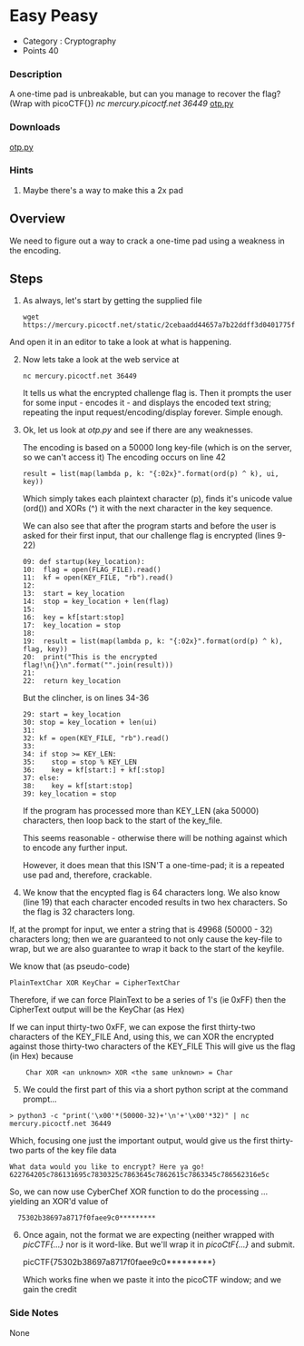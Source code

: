 # Easy Peasy
- Category : Cryptography
- Points 40

### Description

A one-time pad is unbreakable, but can you manage to recover the flag? (Wrap with picoCTF{}) *nc mercury.picoctf.net 36449* [otp.py](https://mercury.picoctf.net/static/2cebaadd44657a7b22ddff3d0401775f/otp.py)

### Downloads
[otp.py](./otp.py)

### Hints

1. Maybe there's a way to make this a 2x pad

## Overview

We need to figure out a way to crack a one-time pad using a weakness in the encoding.


## Steps

1. As always, let's start by getting the supplied file

   ```
   wget https://mercury.picoctf.net/static/2cebaadd44657a7b22ddff3d0401775f/otp.py
   ```

  And open it in an editor to take a look at what is happening.


2. Now lets take a look at the web service at

   ```
   nc mercury.picoctf.net 36449
   ```

   It tells us what the encrypted challenge flag is.
   Then it prompts the user for some input - encodes it - and displays the encoded text string; repeating the input request/encoding/display forever. Simple enough.


3. Ok, let us look at *otp.py* and see if there are any weaknesses.

   The encoding is based on a 50000 long key-file (which is on the server, so we can't access it)
   The encoding occurs on line 42

   ```
   result = list(map(lambda p, k: "{:02x}".format(ord(p) ^ k), ui, key))
   ```

   Which simply takes each plaintext character (p), finds it's unicode value (ord()) and XORs (^) it with the next character in the key sequence.

   We can also see that after the program starts and before the user is asked for their first input, that our challenge flag is encrypted (lines 9-22)

   ```
   09: def startup(key_location):
   10: 	flag = open(FLAG_FILE).read()
   11:	kf = open(KEY_FILE, "rb").read()
   12:
   13: 	start = key_location
   14:	stop = key_location + len(flag)
   15:
   16:	key = kf[start:stop]
   17:	key_location = stop
   18:
   19:	result = list(map(lambda p, k: "{:02x}".format(ord(p) ^ k), flag, key))
   20:	print("This is the encrypted flag!\n{}\n".format("".join(result)))
   21:
   22:	return key_location
   ```

   But the clincher, is on lines 34-36
   ```
   29: start = key_location
   30: stop = key_location + len(ui)
   31:
   32: kf = open(KEY_FILE, "rb").read()
   33:
   34: if stop >= KEY_LEN:
   35:    stop = stop % KEY_LEN
   36:    key = kf[start:] + kf[:stop]
   37: else:
   38:    key = kf[start:stop]
   39: key_location = stop
   ```
   If the program has processed more than KEY_LEN (aka 50000) characters, then
   loop back to the start of the key_file.

   This seems reasonable - otherwise there will be nothing against which to encode
   any further input.

   However, it does mean that this ISN'T a one-time-pad; it is a repeated use pad
   and, therefore, crackable.



4. We know that the encypted flag is 64 characters long. We also know (line 19) that each character encoded results in two hex characters. So the flag is 32 characters long.

  If, at the prompt for input, we enter a string that is 49968 (50000 - 32) characters long; then we are guaranteed to not only cause the key-file to wrap, but we are also guarantee to wrap it back to the start of the keyfile.

  We know that (as pseudo-code)

    PlainTextChar XOR KeyChar = CipherTextChar

  Therefore, if we can force PlainText to be a series of 1's (ie 0xFF) then
  the CipherText output will be the KeyChar (as Hex)

  If we can input thirty-two 0xFF, we can expose the first thirty-two characters of the KEY_FILE
  And, using this, we can XOR the encrypted against those thirty-two characters of the KEY_FILE
  This will give us the flag (in Hex) because

        Char XOR <an unknown> XOR <the same unknown> = Char


5. We could the first part of this via a short python script at the command prompt...

  ```
  > python3 -c "print('\x00'*(50000-32)+'\n'+'\x00'*32)" | nc mercury.picoctf.net 36449
  ```

  Which, focusing one just the important output, would give us the first thirty-two parts of the key file data

  ```
  What data would you like to encrypt? Here ya go!
  622764205c786131695c7830325c7863645c7862615c7863345c786562316e5c
  ```

  So, we can now use CyberChef XOR function to do the processing ... yielding an XOR'd value of

      75302b38697a8717f0faee9c0*********



6. Once again, not the format we are expecting (neither wrapped with *picCTF{...}* nor is it word-like.
   But we'll wrap it in *picoCtF{...}* and submit.

   picCTF{75302b38697a8717f0faee9c0*********}

   Which works fine when we paste it into the picoCTF window; and we gain the credit








### Side Notes

None
